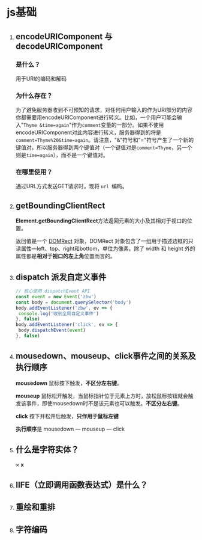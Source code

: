 # js基础

1. ## encodeURIComponent 与 decodeURIComponent

   ### 是什么？

   用于URI的编码和解码

   ### 为什么存在？

   为了避免服务器收到不可预知的请求，对任何用户输入的作为URI部分的内容你都需要用encodeURIComponent进行转义。比如，一个用户可能会输入"`Thyme &time=again`"作为`comment`变量的一部分。如果不使用encodeURIComponent对此内容进行转义，服务器得到的将是`comment=Thyme%20&time=again`。请注意，"&"符号和"="符号产生了一个新的键值对，所以服务器得到两个键值对（一个键值对是`comment=Thyme`，另一个则是`time=again`），而不是一个键值对。

   ### 在哪里使用？

   通过URL方式发送GET请求时，现将 `url `编码。

2. ## getBoundingClientRect

   **Element.getBoundingClientRect**方法返回元素的大小及其相对于视口的位置。

   返回值是一个 [DOMRect](https://developer.mozilla.org/zh-CN/docs/Mozilla/Tech/XPCOM/Reference/Interface/nsIDOMClientRect) 对象，DOMRect 对象包含了一组用于描述边框的只读属性—left、top、right和bottom，单位为像素。除了 width 和 height 外的属性都是**相对于视口的左上角**位置而言的。

3. ## dispatch 派发自定义事件

   ```js
   // 核心使用 dispatchEvent API
   const event = new Event('zbw')
   const body = document.querySelector('body')
   body.addEventListener('zbw', ev => {
   	console.log('收到全局自定义事件')
   }, false)
   body.addEventListener('click', ev => {
   	body.dispatchEvent(event)
   }, false)
   ```

4. ## mousedown、mouseup、click事件之间的关系及执行顺序

   **mousedown** 鼠标按下触发，**不区分左右键**。

   **mouseup** 鼠标松开触发，当鼠标指针位于元素上方时，放松鼠标按钮就会触发该事件，即使mousedown时不是该元素也可以触发。**不区分左右键**。

   **click** 按下并松开后触发，**只作用于鼠标左键**

   **执行顺序**是 mousedown — mouseup — click

5. ## 什么是字符实体？

   &times;  **x**

6. ## IIFE（立即调用函数表达式）是什么？

7. ## 重绘和重排

8. ## 字符编码